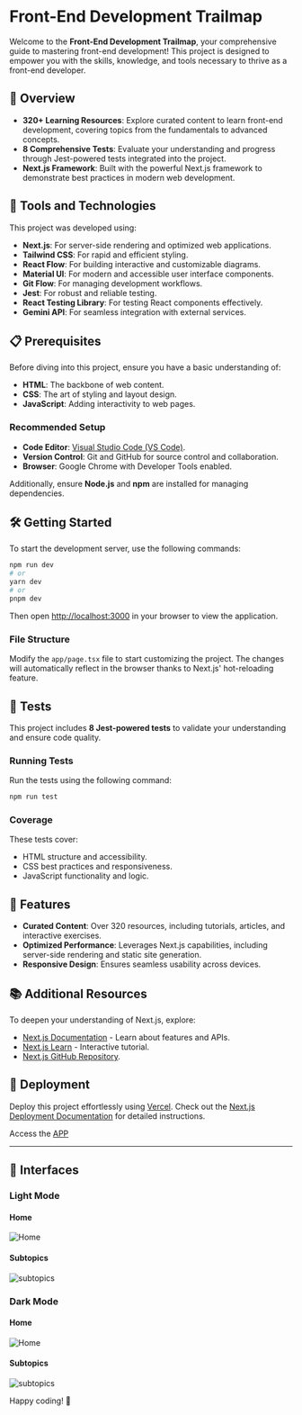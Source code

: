 
# Front-End Development Trailmap

Welcome to the **Front-End Development Trailmap**, your comprehensive guide to mastering front-end development! This project is designed to empower you with the skills, knowledge, and tools necessary to thrive as a front-end developer.

## 🚀 Overview

- **320+ Learning Resources**: Explore curated content to learn front-end development, covering topics from the fundamentals to advanced concepts.
- **8 Comprehensive Tests**: Evaluate your understanding and progress through Jest-powered tests integrated into the project.
- **Next.js Framework**: Built with the powerful Next.js framework to demonstrate best practices in modern web development.

## 🔧 Tools and Technologies

This project was developed using:

- **Next.js**: For server-side rendering and optimized web applications.
- **Tailwind CSS**: For rapid and efficient styling.
- **React Flow**: For building interactive and customizable diagrams.
- **Material UI**: For modern and accessible user interface components.
- **Git Flow**: For managing development workflows.
- **Jest**: For robust and reliable testing.
- **React Testing Library**: For testing React components effectively.
- **Gemini API**: For seamless integration with external services.

## 📋 Prerequisites

Before diving into this project, ensure you have a basic understanding of:

- **HTML**: The backbone of web content.
- **CSS**: The art of styling and layout design.
- **JavaScript**: Adding interactivity to web pages.

### Recommended Setup

- **Code Editor**: [Visual Studio Code (VS Code)](https://code.visualstudio.com/).
- **Version Control**: Git and GitHub for source control and collaboration.
- **Browser**: Google Chrome with Developer Tools enabled.

Additionally, ensure **Node.js** and **npm** are installed for managing dependencies.

## 🛠️ Getting Started

To start the development server, use the following commands:

```bash
npm run dev
# or
yarn dev
# or
pnpm dev
```

Then open [http://localhost:3000](http://localhost:3000) in your browser to view the application.

### File Structure

Modify the `app/page.tsx` file to start customizing the project. The changes will automatically reflect in the browser thanks to Next.js' hot-reloading feature.

## 🧪 Tests

This project includes **8 Jest-powered tests** to validate your understanding and ensure code quality.

### Running Tests

Run the tests using the following command:

```bash
npm run test
```

### Coverage

These tests cover:

- HTML structure and accessibility.
- CSS best practices and responsiveness.
- JavaScript functionality and logic.

## 🌟 Features

- **Curated Content**: Over 320 resources, including tutorials, articles, and interactive exercises.
- **Optimized Performance**: Leverages Next.js capabilities, including server-side rendering and static site generation.
- **Responsive Design**: Ensures seamless usability across devices.

## 📚 Additional Resources

To deepen your understanding of Next.js, explore:

- [Next.js Documentation](https://nextjs.org/docs) - Learn about features and APIs.
- [Next.js Learn](https://nextjs.org/learn) - Interactive tutorial.
- [Next.js GitHub Repository](https://github.com/vercel/next.js).

## 🚀 Deployment

Deploy this project effortlessly using [Vercel](https://vercel.com). Check out the [Next.js Deployment Documentation](https://nextjs.org/docs/app/building-your-application/deploying) for detailed instructions.

Access the [APP](https://trail-map.vercel.app/)

---

## 🌌 Interfaces
### Light Mode
#### Home
![Home](https://i.ibb.co/hFMJmGn/Captura-de-tela-2024-12-04-092954.png)
#### Subtopics
![subtopics](https://i.ibb.co/Dr7pQxr/Captura-de-tela-2024-12-04-093101.png)

### Dark Mode
#### Home
![Home](https://i.ibb.co/gb1Mng8/Captura-de-tela-2024-12-04-093127.png)
#### Subtopics
![subtopics](https://i.ibb.co/ZHgS46Z/Captura-de-tela-2024-12-04-093201.png)

Happy coding! 🎉
